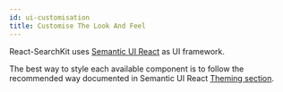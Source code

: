 ```yaml
---
id: ui-customisation
title: Customise The Look And Feel
---
```


React-SearchKit uses [Semantic UI React](https://react.semantic-ui.com/) as UI framework.

The best way to style each available component is to follow the recommended way documented in Semantic UI React [Theming section](https://react.semantic-ui.com/theming).
